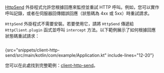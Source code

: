 [//]: # (title: 透過 HttpSend 攔截請求)

<primary-label ref="client-plugin"/>

<tldr>
<var name="example_name" value="client-http-send"/>
<include from="lib.topic" element-id="download_example"/>
</tldr>

[HttpSend](https://api.ktor.io/ktor-client/ktor-client-core/io.ktor.client.plugins/-http-send/index.html) 外掛程式允許您根據回應來監控並重試 HTTP 呼叫。例如，您可以實作呼叫記錄，或者在伺服器回傳錯誤回應（狀態碼為 4xx 或 5xx）時重試請求。

`HttpSend` 外掛程式不需要安裝。若要使用它，請將 `HttpSend` 傳遞給 `HttpClient.plugin` 函式並呼叫 `intercept` 方法。以下範例展示了如何根據回應狀態碼重試請求：

```kotlin
```
{src="snippets/client-http-send/src/main/kotlin/com/example/Application.kt" include-lines="12-20"}

您可以在此處找到完整範例：[client-http-send](https://github.com/ktorio/ktor-documentation/tree/%ktor_version%/codeSnippets/snippets/client-http-send)。